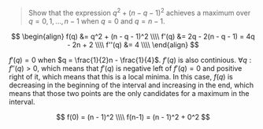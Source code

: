> Show that the expression $q^2 + (n - q - 1)^2$ achieves a maximum over $q =
> 0, 1, \ldots, n-1$ when $q = 0$ and $q = n - 1$.

$$ \begin{align}
   f(q)   &= q^2 + (n - q - 1)^2 \\\\
   f'(q)  &= 2q - 2(n - q - 1) = 4q - 2n + 2 \\\\
   f''(q) &= 4 \\\\
   \end{align} $$

$f'(q) = 0$ when $q = \frac{1}{2}n - \frac{1}{4}$. $f'(q)$ is also continious.
$\forall q : f''(q) > 0$, which means that $f'(q)$ is negative left of $f'(q) =
0$ and positive right of it, which means that this is a local minima. In this
case, $f(q)$ is decreasing in the beginning of the interval and increasing in
the end, which means that those two points are the only candidates for a
maximum in the interval.

$$ f(0) = (n - 1)^2 \\\\
   f(n-1) = (n - 1)^2 + 0^2 $$
